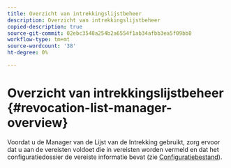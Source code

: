 ```yaml
---
title: Overzicht van intrekkingslijstbeheer
description: Overzicht van intrekkingslijstbeheer
copied-description: true
source-git-commit: 02ebc3548a254b2a6554f1ab34afbb3ea5f09bb8
workflow-type: tm+mt
source-wordcount: '38'
ht-degree: 0%

---
```


# Overzicht van intrekkingslijstbeheer {#revocation-list-manager-overview}

Voordat u de Manager van de Lijst van de Intrekking gebruikt, zorg ervoor dat u aan de vereisten voldoet die in vereisten worden vermeld en dat het configuratiedossier de vereiste informatie bevat (zie [Configuratiebestand](../policy-revocation-list-manager/revocation-config-file-props.md)).
